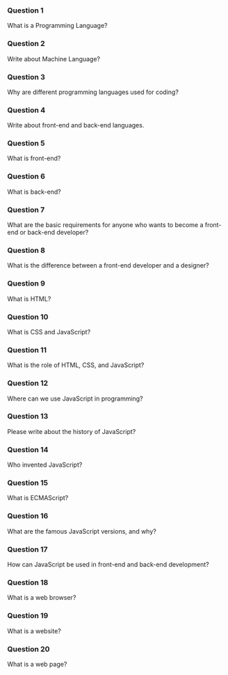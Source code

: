 ### Question 1

What is a Programming Language?

### Question 2

Write about Machine Language?

### Question 3

Why are different programming languages used for coding?

### Question 4

Write about front-end and back-end languages.

### Question 5

What is front-end?

### Question 6

What is back-end?

### Question 7

What are the basic requirements for anyone who wants to become a front-end or back-end developer?

### Question 8

What is the difference between a front-end developer and a designer?

### Question 9

What is HTML?

### Question 10

What is CSS and JavaScript?

### Question 11

What is the role of HTML, CSS, and JavaScript?

### Question 12

Where can we use JavaScript in programming?

### Question 13

Please write about the history of JavaScript?

### Question 14

Who invented JavaScript?

### Question 15

What is ECMAScript?

### Question 16

What are the famous JavaScript versions, and why?

### Question 17

How can JavaScript be used in front-end and back-end development?

### Question 18

What is a web browser?

### Question 19

What is a website?

### Question 20

What is a web page?
